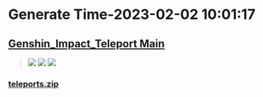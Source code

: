 # Generate Time-2023-02-02 10:01:17

## [Genshin_Impact_Teleport Main](https://github.com/Sam5440/Genshin_Impact_Teleport/edit/main/README.md)

>![](https://komarev.com/ghpvc/?username=done439)
>![](https://komarev.com/ghpvc/?username=done438)
>![](https://komarev.com/ghpvc/?username=done437)

### [teleports.zip](https://raw.githubusercontent.com/Sam5440/Genshin_Impact_Teleport/download/ManualCollectPoint/Monster/Specter-2/%E6%8F%90%E7%93%A6%E7%89%B9/teleports.zip)

